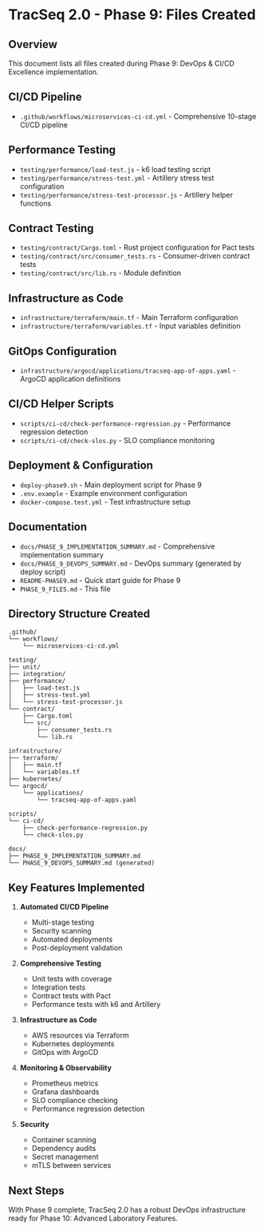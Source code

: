 # TracSeq 2.0 - Phase 9: Files Created

## Overview
This document lists all files created during Phase 9: DevOps & CI/CD Excellence implementation.

## CI/CD Pipeline
- `.github/workflows/microservices-ci-cd.yml` - Comprehensive 10-stage CI/CD pipeline

## Performance Testing
- `testing/performance/load-test.js` - k6 load testing script
- `testing/performance/stress-test.yml` - Artillery stress test configuration
- `testing/performance/stress-test-processor.js` - Artillery helper functions

## Contract Testing
- `testing/contract/Cargo.toml` - Rust project configuration for Pact tests
- `testing/contract/src/consumer_tests.rs` - Consumer-driven contract tests
- `testing/contract/src/lib.rs` - Module definition

## Infrastructure as Code
- `infrastructure/terraform/main.tf` - Main Terraform configuration
- `infrastructure/terraform/variables.tf` - Input variables definition

## GitOps Configuration
- `infrastructure/argocd/applications/tracseq-app-of-apps.yaml` - ArgoCD application definitions

## CI/CD Helper Scripts
- `scripts/ci-cd/check-performance-regression.py` - Performance regression detection
- `scripts/ci-cd/check-slos.py` - SLO compliance monitoring

## Deployment & Configuration
- `deploy-phase9.sh` - Main deployment script for Phase 9
- `.env.example` - Example environment configuration
- `docker-compose.test.yml` - Test infrastructure setup

## Documentation
- `docs/PHASE_9_IMPLEMENTATION_SUMMARY.md` - Comprehensive implementation summary
- `docs/PHASE_9_DEVOPS_SUMMARY.md` - DevOps summary (generated by deploy script)
- `README-PHASE9.md` - Quick start guide for Phase 9
- `PHASE_9_FILES.md` - This file

## Directory Structure Created
```
.github/
└── workflows/
    └── microservices-ci-cd.yml

testing/
├── unit/
├── integration/
├── performance/
│   ├── load-test.js
│   ├── stress-test.yml
│   └── stress-test-processor.js
└── contract/
    ├── Cargo.toml
    └── src/
        ├── consumer_tests.rs
        └── lib.rs

infrastructure/
├── terraform/
│   ├── main.tf
│   └── variables.tf
├── kubernetes/
└── argocd/
    └── applications/
        └── tracseq-app-of-apps.yaml

scripts/
└── ci-cd/
    ├── check-performance-regression.py
    └── check-slos.py

docs/
├── PHASE_9_IMPLEMENTATION_SUMMARY.md
└── PHASE_9_DEVOPS_SUMMARY.md (generated)
```

## Key Features Implemented

1. **Automated CI/CD Pipeline**
   - Multi-stage testing
   - Security scanning
   - Automated deployments
   - Post-deployment validation

2. **Comprehensive Testing**
   - Unit tests with coverage
   - Integration tests
   - Contract tests with Pact
   - Performance tests with k6 and Artillery

3. **Infrastructure as Code**
   - AWS resources via Terraform
   - Kubernetes deployments
   - GitOps with ArgoCD

4. **Monitoring & Observability**
   - Prometheus metrics
   - Grafana dashboards
   - SLO compliance checking
   - Performance regression detection

5. **Security**
   - Container scanning
   - Dependency audits
   - Secret management
   - mTLS between services

## Next Steps
With Phase 9 complete, TracSeq 2.0 has a robust DevOps infrastructure ready for Phase 10: Advanced Laboratory Features.